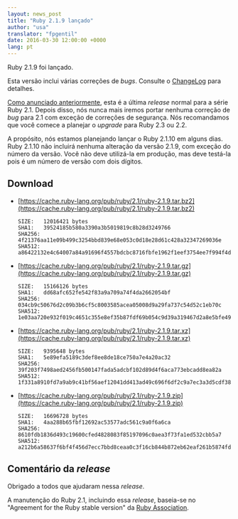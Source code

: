 ```yaml
---
layout: news_post
title: "Ruby 2.1.9 lançado"
author: "usa"
translator: "fpgentil"
date: 2016-03-30 12:00:00 +0000
lang: pt
---
```


Ruby 2.1.9 foi lançado.

Esta versão inclui várias correções de *bugs*.
Consulte o [ChangeLog](https://svn.ruby-lang.org/repos/ruby/tags/v2_1_9/ChangeLog)
para detalhes.

[Como anunciado anteriormente](https://www.ruby-lang.org/pt/news/2016/02/24/support-plan-of-ruby-2-0-0-and-2-1/),
esta é a última *release* normal para a série Ruby 2.1. Depois disso, nós nunca
mais iremos portar nenhuma correção de *bug* para 2.1 com exceção de correções
de segurança. Nós recomandamos que você comece a planejar o *upgrade* para Ruby
2.3 ou 2.2.

A propósito, nós estamos planejando lançar o Ruby 2.1.10 em alguns dias.
Ruby 2.1.10 não incluirá nenhuma alteração da versão 2.1.9, com exceção do
número da versão. Você não deve utilizá-la em produção, mas deve testá-la pois
é um número de versão com dois dígitos.

## Download

* [https://cache.ruby-lang.org/pub/ruby/2.1/ruby-2.1.9.tar.bz2](https://cache.ruby-lang.org/pub/ruby/2.1/ruby-2.1.9.tar.bz2)

      SIZE:   12016421 bytes
      SHA1:   39524185b580a3390a3b5019819c8b28d3249766
      SHA256: 4f21376aa11e09b499c3254bbd839e68e053c0d18e28d61c428a32347269036e
      SHA512: a86422132e4c64007a84a91696f4557bdcbc8716fbfe1962f1eef3754ee7f994f4de0b5b7e7231c25057515767040d5c4af33339750b6db15744662e9bd24f38

* [https://cache.ruby-lang.org/pub/ruby/2.1/ruby-2.1.9.tar.gz](https://cache.ruby-lang.org/pub/ruby/2.1/ruby-2.1.9.tar.gz)

      SIZE:   15166126 bytes
      SHA1:   dd68afc652fe542f83a9a709a74f4da2662054bf
      SHA256: 034cb9c50676d2c09b3b6cf5c8003585acea05008d9a29fa737c54d52c1eb70c
      SHA512: 1e03aa720e932f019c4651c355e8ef35b87fdf69b054c9d39a319467d2a8e5bfe4995cbacd9add36b832c77761a47c9d1040f00e856ad5888d69ec7221455e35

* [https://cache.ruby-lang.org/pub/ruby/2.1/ruby-2.1.9.tar.xz](https://cache.ruby-lang.org/pub/ruby/2.1/ruby-2.1.9.tar.xz)

      SIZE:   9395648 bytes
      SHA1:   5e89efa5189c3def8ee8de18ce750a7e4a20ac32
      SHA256: 39f203f7498aed2456fb500147fada5adcbf102d89d4f6aca773ebcadd8ea82a
      SHA512: 1f331a8910fd7a9ab9c41bf56aef12041dd413ad49c696f6df2c9a7ec3a3d5cdf383f2a3d30949ea37b8ecb39f50355e526412b36ed4e07b60733d9db4d2bd14

* [https://cache.ruby-lang.org/pub/ruby/2.1/ruby-2.1.9.zip](https://cache.ruby-lang.org/pub/ruby/2.1/ruby-2.1.9.zip)

      SIZE:   16696728 bytes
      SHA1:   4aa288b65fbf12692ac53577adc561c9a0f6a6ca
      SHA256: 8610fdb1836d493c19600cfed4828083f85197096c0aea3f73fa1ed532cbb5a7
      SHA512: a212b6a58637f6bf4f456d7ecc7bbd8ceaa0c3f16cb844b872eb62eaf261b5874fdb79705241d05a356fcdc1d3fdd8a94fcd8e6ca62190e9f544c8f45a9f41af

## Comentário da *release*

Obrigado a todos que ajudaram nessa *release*.

A manutenção do Ruby 2.1, incluindo essa *release*, baseia-se no "Agreement for
the Ruby stable version" da [Ruby Association](http://www.ruby.or.jp/).
